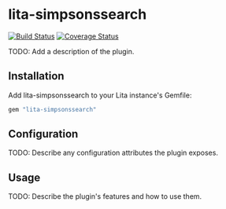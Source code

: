 # lita-simpsonssearch

[![Build Status](https://travis-ci.org/jaxxstorm/lita-simpsonssearch.png?branch=master)](https://travis-ci.org/jaxxstorm/lita-simpsonssearch)
[![Coverage Status](https://coveralls.io/repos/jaxxstorm/lita-simpsonssearch/badge.png)](https://coveralls.io/r/jaxxstorm/lita-simpsonssearch)

TODO: Add a description of the plugin.

## Installation

Add lita-simpsonssearch to your Lita instance's Gemfile:

``` ruby
gem "lita-simpsonssearch"
```

## Configuration

TODO: Describe any configuration attributes the plugin exposes.

## Usage

TODO: Describe the plugin's features and how to use them.
